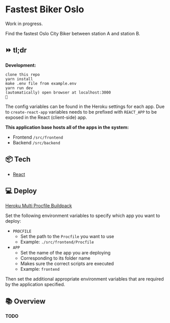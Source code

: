 # Fastest Biker Oslo

Work in progress. 

Find the fastest Oslo City Biker between station A and station B.

## :fast_forward: tl;dr

__Development:__

```
clone this repo
yarn install
make .env file from example.env
yarn run dev
(automatically) open browser at localhost:3000
🚀
```

The config variables can be found in the Heroku settings for each app. Due to `create-react-app` variables needs to be prefixed with `REACT_APP` to be exposed in the React (client-side) app.

__This application base hosts all of the apps in the system:__

* Frontend `/src/frontend`
* Backend `/src/backend`

## :package: Tech
* [React](https://facebook.github.io/react/)

## :computer: Deploy

[Heroku Multi Procfile Buildpack](https://elements.heroku.com/buildpacks/heroku/heroku-buildpack-multi-procfile)

Set the following environment variables to specify which app you want to deploy:

* `PROCFILE`
  * Set the path to the `Procfile` you want to use
  * Example: `./src/frontend/Procfile`
* `APP`
  * Set the name of the app you are deploying
  * Corresponding to its folder name
  * Makes sure the correct scripts are executed
  * Example: `frontend`

Then set the additional appropriate environment variables that are required by the application specified.

## :books: Overview

__TODO__
